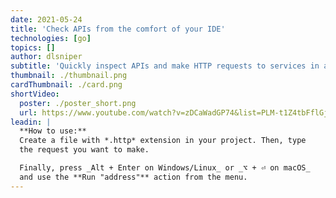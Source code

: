```yaml
---
date: 2021-05-24
title: 'Check APIs from the comfort of your IDE'
technologies: [go]
topics: []
author: dlsniper
subtitle: 'Quickly inspect APIs and make HTTP requests to services in a reusable manner'
thumbnail: ./thumbnail.png
cardThumbnail: ./card.png
shortVideo:
  poster: ./poster_short.png
  url: https://www.youtube.com/watch?v=zDCaWadGP74&list=PLM-t1Z4tbFflGjn5Qzjjku5J7SX3p-nhY&index=16&t=0s
leadin: |
  **How to use:**
  Create a file with *.http* extension in your project. Then, type 
  the request you want to make.

  Finally, press _Alt + Enter on Windows/Linux_ or _⌥ + ⏎ on macOS_ 
  and use the **Run "address"** action from the menu. 
---
```


